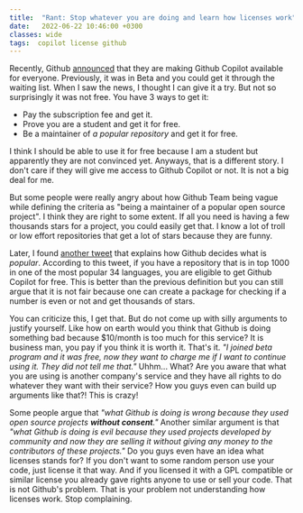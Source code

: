 ```yaml
---
title:  "Rant: Stop whatever you are doing and learn how licenses work"
date:   2022-06-22 10:46:00 +0300
classes: wide
tags:  copilot license github
---
```

Recently, Github [announced](https://github.blog/changelog/2022-06-21-github-copilot-is-now-available-to-individual-developers/) 
that they are making Github Copilot available for everyone. Previously, it was in Beta and you could get it through the waiting list.
When I saw the news, I thought I can give it a try. But not so surprisingly it was not free. You have 3 ways to get it:
 - Pay the subscription fee and get it.
 - Prove you are a student and get it for free.
 - Be a maintainer of *a popular repository* and get it for free.

I think I should be able to use it for free because I am a student but apparently they are not convinced yet. Anyways, that is a different
story. I don't care if they will give me access to Github Copilot or not. It is not a big deal for me. 

But some people were really angry about how Github Team being vague while defining the criteria as "being a maintainer of a popular open source project".
I think they are right to some extent. If all you need is having a few thousands stars for a project, you could easily get that. I know a lot of troll 
or low effort repositories that get a lot of stars because they are funny. 

Later, I found [another tweet](https://twitter.com/fatih/status/1539574219629105156) that explains how Github decides what is *popular*. According to 
this tweet, if you have a repository that is in top 1000 in one of the most popular 34 languages, you are eligible to get Github Copilot for free. 
This is better than the previous definition but you can still argue that it is not fair because one can create a package for checking if a number is
even or not and get thousands of stars. 

You can criticize this, I get that. But do not come up with silly arguments to justify yourself. Like how on earth would you think that Github is doing 
something bad because $10/month is too much for this service? It is business man, you pay if you think it is worth it. That's it. *"I joined beta program
and it was free, now they want to charge me if I want to continue using it. They did not tell me that."* Uhhm... What? Are you aware that what you are using
is another company's service and they have all rights to do whatever they want with their service? How you guys even can build up arguments like that?! This is crazy!

Some people argue that *"what Github is doing is wrong because they used open source projects **without consent**."* Another similar argument is that *"what 
Github is doing is evil because they used projects developed by community and now they are selling it without giving any money to the contributors of 
these projects."* Do you guys even have an idea what licenses stands for? If you don't want to some random person use your code, just license it that 
way. And if you licensed it with a GPL compatible or similar license you already gave rights anyone to use or sell your code. That is not Github's 
problem. That is your problem not understanding how licenses work. Stop complaining.
